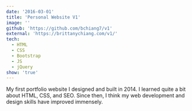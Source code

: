 ```yaml
---
date: '2016-03-01'
title: 'Personal Website V1'
image: ''
github: 'https://github.com/bchiang7/v1'
external: 'https://brittanychiang.com/v1/'
tech:
  - HTML
  - CSS
  - Bootstrap
  - JS
  - jQuery
show: 'true'
---
```


My first portfolio website I designed and built in 2014. I learned quite a bit about HTML, CSS, and SEO. Since then, I think my web development and design skills have improved immensely.
